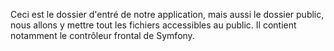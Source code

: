 Ceci est le dossier d'entré de notre application, mais aussi le dossier public, 
nous allons y mettre tout les fichiers accessibles au public. 
Il contient notamment le contrôleur frontal de Symfony.